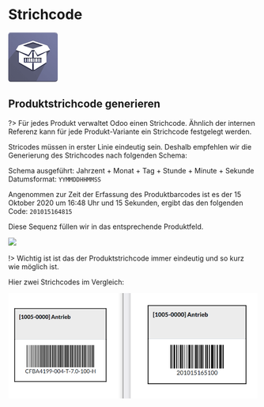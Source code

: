 # Strichcode
![icons_odoo_stock_barcode](assets/icons_odoo_stock_barcode.png)

## Produktstrichcode generieren

?> Für jedes Produkt verwaltet Odoo einen Strichcode. Ähnlich der internen Referenz kann für jede Produkt-Variante ein Strichcode festgelegt werden.

Stricodes müssen in erster Linie eindeutig sein. Deshalb empfehlen wir die Generierung des Strichcodes nach folgenden Schema:

Schema ausgeführt: Jahrzent + Monat + Tag + Stunde + Minute + Sekunde
Datumsformat: `YYMMDDHHMMSS`

Angenommen zur Zeit der Erfassung des Produktbarcodes ist es der 15 Oktober 2020 um 16:48 Uhr und 15 Sekunden, ergibt das den folgenden Code: `201015164815`

Diese Sequenz füllen wir in das entsprechende Produktfeld.

![](assets/Strichcode%20f%C3%BCr%20Produkte%20generieren.png)

!> Wichtig ist ist das der Produktstrichcode immer eindeutig und so kurz wie möglich ist.

Hier zwei Strichcodes im Vergleich:

![](assets/Strichcode%20zwei%20Codes%20im%20Vergleich.png)